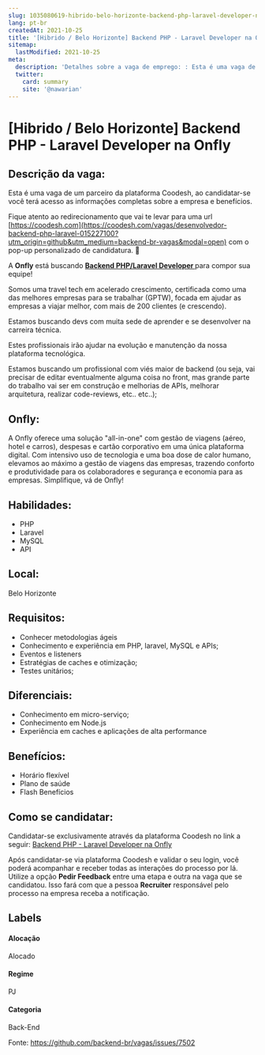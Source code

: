 ```yaml
---
slug: 1035080619-hibrido-belo-horizonte-backend-php-laravel-developer-na-onfly
lang: pt-br
createdAt: 2021-10-25
title: '[Hibrido / Belo Horizonte] Backend PHP - Laravel Developer na Onfly - Vaga de Emprego'
sitemap:
  lastModified: 2021-10-25
meta:
  description: 'Detalhes sobre a vaga de emprego: : Esta é uma vaga de um parceiro da plataforma Coodesh, ao candidatar-se você terá acesso as informações completas sobre a empresa e benefícios.  Fique atento ao redirecionamento que vai te levar para uma url [https://coodesh.com](https://coodesh.com/vagas/desenvolvedor-backend-php-laravel-015227100?utm_origin=github&utm_medium=backend-br-vagas&modal=open) com o pop-up personalizado de candidatura. 👋 <p>A <strong>Onfly </strong>está buscando <strong><ins>Backend PHP/Laravel Developer </ins></strong>para compor sua equipe!</p> <p>Somos uma travel tech em acelerado crescimento, certificada como uma das melhores empresas para se trabalhar (GPTW), focada em ajudar as empresas a viajar melhor, com mais de 200 clientes (e crescendo).</p> <p>Estamos buscando devs com muita sede de aprender e se desenvolver na carreira técnica.&nbsp;</p> <p>Estes profissionais irão ajudar na evolução e manutenção da nossa plataforma tecnológica.</p> <p>Estamos buscando um profissional com viés maior de backend (ou seja, vai precisar de editar eventualmente alguma coisa no front, mas grande parte do trabalho vai ser em construção e melhorias de APIs, melhorar arquitetura, realizar code-reviews, etc.. etc..);</p>'
  twitter:
    card: summary
    site: '@nawarian'
---
```


# [Hibrido / Belo Horizonte] Backend PHP - Laravel Developer na Onfly

## Descrição da vaga: 
Esta é uma vaga de um parceiro da plataforma Coodesh, ao candidatar-se você terá acesso as informações completas sobre a empresa e benefícios.


Fique atento ao redirecionamento que vai te levar para uma url [https://coodesh.com](https://coodesh.com/vagas/desenvolvedor-backend-php-laravel-015227100?utm_origin=github&utm_medium=backend-br-vagas&modal=open) com o pop-up personalizado de candidatura. 👋
<p>A <strong>Onfly </strong>está buscando <strong><ins>Backend PHP/Laravel Developer </ins></strong>para compor sua equipe!</p>
<p>Somos uma travel tech em acelerado crescimento, certificada como uma das melhores empresas para se trabalhar (GPTW), focada em ajudar as empresas a viajar melhor, com mais de 200 clientes (e crescendo).</p>
<p>Estamos buscando devs com muita sede de aprender e se desenvolver na carreira técnica.&nbsp;</p>
<p>Estes profissionais irão ajudar na evolução e manutenção da nossa plataforma tecnológica.</p>
<p>Estamos buscando um profissional com viés maior de backend (ou seja, vai precisar de editar eventualmente alguma coisa no front, mas grande parte do trabalho vai ser em construção e melhorias de APIs, melhorar arquitetura, realizar code-reviews, etc.. etc..);</p>

## Onfly: 
 <p>A Onfly oferece uma solução "all-in-one" com gestão de viagens (aéreo, hotel e carros), despesas e cartão corporativo em uma única plataforma digital. Com intensivo uso de tecnologia e uma boa dose de calor humano, elevamos ao máximo a gestão de viagens das empresas, trazendo conforto e produtividade para os colaboradores e segurança e economia para as empresas.  Simplifique, vá de Onfly!</p>
</p>

 ## Habilidades: 
 - PHP 
- Laravel 
- MySQL 
- API
## Local: 
 Belo Horizonte
## Requisitos: 
 - Conhecer metodologias ágeis 
- Conhecimento e experiência em  PHP, laravel, MySQL e APIs; 
- Eventos e listeners 
- Estratégias de caches e otimização; 
- Testes unitários;
## Diferenciais: 
 - Conhecimento em micro-serviço; 
- Conhecimento em Node.js 
- Experiência em caches e aplicações de alta performance
## Benefícios: 
 - Horário flexível 
- Plano de saúde 
- Flash Benefícios
## Como se candidatar:
Candidatar-se exclusivamente através da plataforma Coodesh no link a seguir: [Backend PHP - Laravel Developer na Onfly](https://coodesh.com/vagas/desenvolvedor-backend-php-laravel-015227100?utm_origin=github&utm_medium=backend-br-vagas&modal=open)


Após candidatar-se via plataforma Coodesh e validar o seu login, você poderá acompanhar e receber todas as interações do processo por lá. Utilize a opção **Pedir Feedback** entre uma etapa e outra na vaga que se candidatou. Isso fará com que a pessoa **Recruiter** responsável pelo processo na empresa receba a notificação.
## Labels
#### Alocação
Alocado
#### Regime
PJ
#### Categoria
Back-End

Fonte: https://github.com/backend-br/vagas/issues/7502